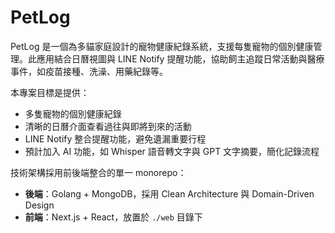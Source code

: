 # PetLog

PetLog 是一個為多貓家庭設計的寵物健康紀錄系統，支援每隻寵物的個別健康管理。此應用結合日曆視圖與 LINE Notify 提醒功能，協助飼主追蹤日常活動與醫療事件，如疫苗接種、洗澡、用藥紀錄等。

本專案目標是提供：

- 多隻寵物的個別健康紀錄
- 清晰的日曆介面查看過往與即將到來的活動
- LINE Notify 整合提醒功能，避免遺漏重要行程
- 預計加入 AI 功能，如 Whisper 語音轉文字與 GPT 文字摘要，簡化記錄流程

技術架構採用前後端整合的單一 monorepo：

- **後端**：Golang + MongoDB，採用 Clean Architecture 與 Domain-Driven Design
- **前端**：Next.js + React，放置於 `./web` 目錄下
